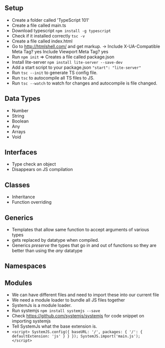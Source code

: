## Setup
* Create a folder called 'TypeScript 101'
* Create a file called main.ts
* Download typescript `npm install -g typescript`
* Check if it installed correctly `tsc -v`
* Create a file called index.html
* Go to http://htmlshell.com/ and get markup. -> Include X-UA-Compatible Meta Tag? yes Include Viewport     Meta Tag? yes
* Run `npm init` => Creates a file called package.json
* Install lite-server `npm install lite-server --save-dev`
* Add a start script to your package.json `"start": "lite-server"`
* Run `tsc --init` to generate TS config file.
* Run `tsc` to autocompile all TS files to JS.
* Run `tsc --watch` to watch for changes and autocompile is file changed.

## Data Types
* Number
* String
* Boolean
* Any
* Arrays
* Void

## Interfaces
* Type check an object
* Disappears on JS compilation

## Classes
* Inheritance
* Function overriding

## Generics
* Templates that allow same function to accept arguments of various types
* <T> gets replaced by datatype when compiled.
* Generics *preserve* the types that go in and out of functions so they are better than using the *any*     datatype

## Namespaces

## Modules
* We can have different files and need to import these into our current file
* We need a module loader to bundle all JS files together
* SystemJs is a module loader.
* Run systemjs `npm install systemjs --save` 
* Check https://github.com/systemjs/systemjs for code snippet on importing systemjs
* Tell SystemJs what the base extension is.
* `<script>
        SystemJS.config({
            baseURL: '/',
            packages: {
                '/': {
                    defaultExtension: 'js'
                }
            }
        });
        SystemJS.import('main.js');
    </script>`
